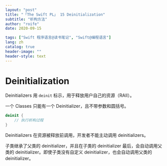 ```yaml
---
layout: "post"
title: "「The Swift PL」 15 Deinitialization"
subtitle: "析构方法"
author: "roife"
date: 2020-09-15

tags: ["Swift 程序语言@读书笔记", "Swift@编程语言"]
lang: zh
catalog: true
header-image: ""
header-style: text
---
```


# Deinitialization

Deinitializers 用 `deinit` 标示，用于释放用户自己的资源（RAII）。

一个 Classes 只能有一个 Deinitializer，且不带参数和圆括号。

```swift
deinit {
    // 执行析构过程
}
```

Deinitializers 在资源被释放前调用，开发者不能主动调用 deinitializers。

子类继承了父类的 deinitializer，并且在子类的 deinitializer 最后，会自动调用父类的 deinitializer。即使子类没有自定义 deinitializer，也会自动调用父类的 deinitializer。
